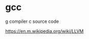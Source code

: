 # gcc

g compiler c source code






https://en.m.wikipedia.org/wiki/LLVM





























